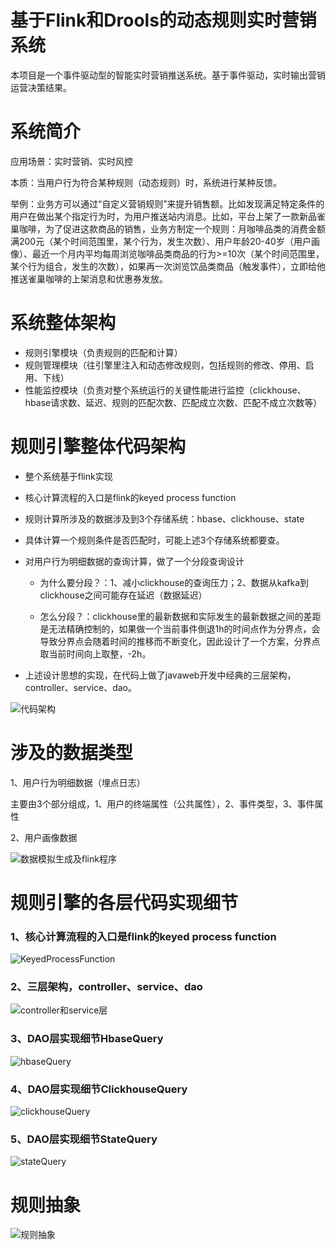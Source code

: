 # 基于Flink和Drools的动态规则实时营销系统

本项目是一个事件驱动型的智能实时营销推送系统。基于事件驱动，实时输出营销运营决策结果。



# 系统简介

应用场景：实时营销、实时风控

本质：当用户行为符合某种规则（动态规则）时，系统进行某种反馈。

举例：业务方可以通过“自定义营销规则”来提升销售额。比如发现满足特定条件的用户在做出某个指定行为时，为用户推送站内消息。比如，平台上架了一款新品雀巢咖啡，为了促进这款商品的销售，业务方制定一个规则：月咖啡品类的消费金额满200元（某个时间范围里，某个行为，发生次数）、用户年龄20-40岁（用户画像）、最近一个月内平均每周浏览咖啡品类商品的行为>=10次（某个时间范围里，某个行为组合，发生的次数），如果再一次浏览饮品类商品（触发事件），立即给他推送雀巢咖啡的上架消息和优惠券发放。



# 系统整体架构

- 规则引擎模块（负责规则的匹配和计算）
- 规则管理模块（往引擎里注入和动态修改规则，包括规则的修改、停用、启用、下线）
- 性能监控模块（负责对整个系统运行的关键性能进行监控（clickhouse、hbase请求数、延迟、规则的匹配次数、匹配成立次数、匹配不成立次数等）



# 规则引擎整体代码架构

- 整个系统基于flink实现

- 核心计算流程的入口是flink的keyed process function

- 规则计算所涉及的数据涉及到3个存储系统：hbase、clickhouse、state

- 具体计算一个规则条件是否匹配时，可能上述3个存储系统都要查。

- 对用户行为明细数据的查询计算，做了一个分段查询设计

  - 为什么要分段？：1、减小clickhouse的查询压力；2、数据从kafka到clickhouse之间可能存在延迟（数据延迟）

  - 怎么分段？：clickhouse里的最新数据和实际发生的最新数据之间的差距是无法精确控制的，如果做一个当前事件倒退1h的时间点作为分界点，会导致分界点会随着时间的推移而不断变化，因此设计了一个方案，分界点取当前时间向上取整，-2h。

- 上述设计思想的实现，在代码上做了javaweb开发中经典的三层架构，controller、service、dao。

![代码架构](pic/代码架构.png)



# 涉及的数据类型

1、用户行为明细数据（埋点日志）

主要由3个部分组成，1、用户的终端属性（公共属性），2、事件类型，3、事件属性

2、用户画像数据

![数据模拟生成及flink程序](pic/数据模拟生成及flink程序.png)



# 规则引擎的各层代码实现细节



### 1、核心计算流程的入口是flink的keyed process function

![KeyedProcessFunction](pic/KeyedProcessFunction.png)



### 2、三层架构，controller、service、dao

![controller和service层](pic/controller和service层.png)



### 3、DAO层实现细节HbaseQuery

![hbaseQuery](pic/hbaseQuery.png)



### 4、DAO层实现细节ClickhouseQuery

![clickhouseQuery](pic/clickhouseQuery.png)



### 5、DAO层实现细节StateQuery

![stateQuery](pic/stateQuery.png)



# 规则抽象

![规则抽象](pic/规则抽象.png)
